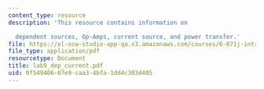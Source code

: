 ```yaml
---
content_type: resource
description: 'This resource contains information on

  dependent sources, Op-Amps, current source, and power transfer.'
file: https://ol-ocw-studio-app-qa.s3.amazonaws.com/courses/6-071j-introduction-to-electronics-signals-and-measurement-spring-2006/0f54940607e9caa34bfa1dd4c303d405_lab9_dep_current.pdf
file_type: application/pdf
resourcetype: Document
title: lab9_dep_current.pdf
uid: 0f549406-07e9-caa3-4bfa-1dd4c303d405
---
```

